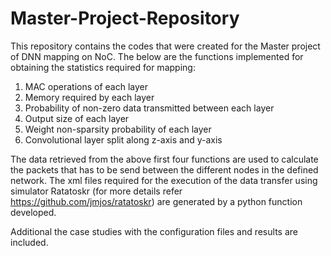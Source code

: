 # Master-Project-Repository

This repository contains the codes that were created for the Master project of DNN mapping on NoC. The below are the functions implemented for obtaining the statistics required for mapping:

1. MAC operations of each layer
2. Memory required by each layer
3. Probability of non-zero data transmitted between each layer
4. Output size of each layer
5. Weight non-sparsity probability of each layer
6. Convolutional layer split along z-axis and y-axis

The data retrieved from the above first four functions are used to calculate the packets that has to be send between the different nodes in the defined network. The xml files required for the execution of the data transfer using simulator Ratatoskr (for more details refer https://github.com/jmjos/ratatoskr) are generated by a python function developed. 

Additional the case studies with the configuration files and results are included.
